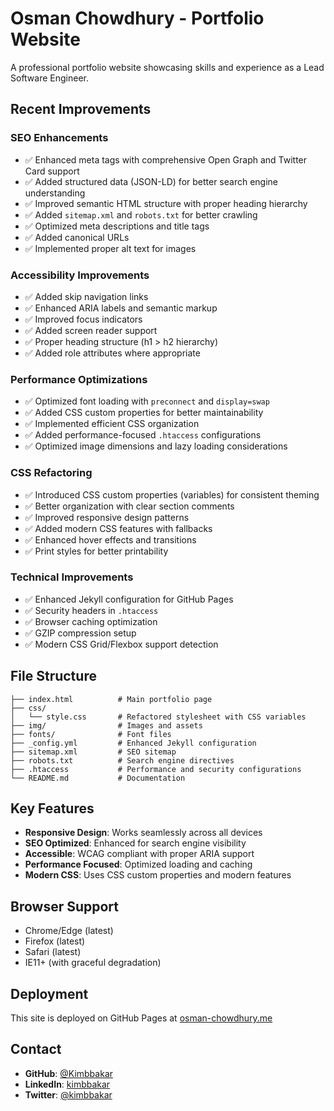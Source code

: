 # Osman Chowdhury - Portfolio Website

A professional portfolio website showcasing skills and experience as a Lead Software Engineer.

## Recent Improvements

### SEO Enhancements
- ✅ Enhanced meta tags with comprehensive Open Graph and Twitter Card support
- ✅ Added structured data (JSON-LD) for better search engine understanding
- ✅ Improved semantic HTML structure with proper heading hierarchy
- ✅ Added `sitemap.xml` and `robots.txt` for better crawling
- ✅ Optimized meta descriptions and title tags
- ✅ Added canonical URLs
- ✅ Implemented proper alt text for images

### Accessibility Improvements
- ✅ Added skip navigation links
- ✅ Enhanced ARIA labels and semantic markup
- ✅ Improved focus indicators
- ✅ Added screen reader support
- ✅ Proper heading structure (h1 > h2 hierarchy)
- ✅ Added role attributes where appropriate

### Performance Optimizations
- ✅ Optimized font loading with `preconnect` and `display=swap`
- ✅ Added CSS custom properties for better maintainability
- ✅ Implemented efficient CSS organization
- ✅ Added performance-focused `.htaccess` configurations
- ✅ Optimized image dimensions and lazy loading considerations

### CSS Refactoring
- ✅ Introduced CSS custom properties (variables) for consistent theming
- ✅ Better organization with clear section comments
- ✅ Improved responsive design patterns
- ✅ Added modern CSS features with fallbacks
- ✅ Enhanced hover effects and transitions
- ✅ Print styles for better printability

### Technical Improvements
- ✅ Enhanced Jekyll configuration for GitHub Pages
- ✅ Security headers in `.htaccess`
- ✅ Browser caching optimization
- ✅ GZIP compression setup
- ✅ Modern CSS Grid/Flexbox support detection

## File Structure
```
├── index.html          # Main portfolio page
├── css/
│   └── style.css       # Refactored stylesheet with CSS variables
├── img/                # Images and assets
├── fonts/              # Font files
├── _config.yml         # Enhanced Jekyll configuration
├── sitemap.xml         # SEO sitemap
├── robots.txt          # Search engine directives
├── .htaccess           # Performance and security configurations
└── README.md           # Documentation
```

## Key Features
- **Responsive Design**: Works seamlessly across all devices
- **SEO Optimized**: Enhanced for search engine visibility
- **Accessible**: WCAG compliant with proper ARIA support
- **Performance Focused**: Optimized loading and caching
- **Modern CSS**: Uses CSS custom properties and modern features

## Browser Support
- Chrome/Edge (latest)
- Firefox (latest)
- Safari (latest)
- IE11+ (with graceful degradation)

## Deployment
This site is deployed on GitHub Pages at [osman-chowdhury.me](https://osman-chowdhury.me)

## Contact
- **GitHub**: [@Kimbbakar](https://github.com/Kimbbakar)
- **LinkedIn**: [kimbbakar](https://www.linkedin.com/in/kimbbakar/)
- **Twitter**: [@kimbbakar](https://twitter.com/kimbbakar)
